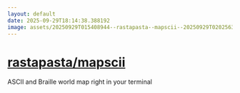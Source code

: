 ```yaml
---
layout: default
date: 2025-09-29T18:14:38.388192
image: assets/20250929T015408944--rastapasta--mapscii--20250929T020256393--cropped.png
---
```


# [rastapasta/mapscii](https://github.com/rastapasta/mapscii)

ASCII and Braille world map right in your terminal
